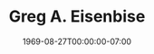 ---
title: Greg A. Eisenbise
date: 1969-08-27T00:00:00-07:00
tags:
  - eagle
description:
draft: false
---